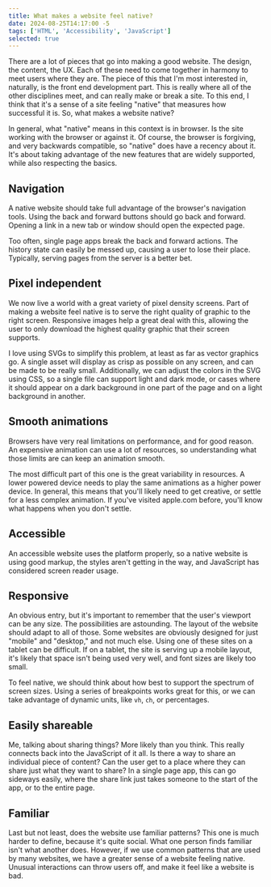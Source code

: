 ```yaml
---
title: What makes a website feel native?
date: 2024-08-25T14:17:00 -5
tags: ['HTML', 'Accessibility', 'JavaScript']
selected: true
---
```

There are a lot of pieces that go into making a good website. The design, the content, the UX. Each of these need to come together in harmony to meet users where they are. The piece of this that I'm most interested in, naturally, is the front end development part. This is really where all of the other disciplines meet, and can really make or break a site. To this end, I think that it's a sense of a site feeling "native" that measures how successful it is. So, what makes a website native?

In general, what "native" means in this context is in browser. Is the site working with the browser or against it. Of course, the browser is forgiving, and very backwards compatible, so "native" does have a recency about it. It's about taking advantage of the new features that are widely supported, while also respecting the basics.

## Navigation
A native website should take full advantage of the browser's navigation tools. Using the back and forward buttons should go back and forward. Opening a link in a new tab or window should open the expected page.

Too often, single page apps break the back and forward actions. The history state can easily be messed up, causing a user to lose their place. Typically, serving pages from the server is a better bet.

## Pixel independent
We now live a world with a great variety of pixel density screens. Part of making a website feel native is to serve the right quality of graphic to the right screen. Responsive images help a great deal with this, allowing the user to only download the highest quality graphic that their screen supports.

I love using SVGs to simplify this problem, at least as far as vector graphics go. A single asset will display as crisp as possible on any screen, and can be made to be really small. Additionally, we can adjust the colors in the SVG using CSS, so a single file can support light and dark mode, or cases where it should appear on a dark background in one part of the page and on a light background in another.

## Smooth animations
Browsers have very real limitations on performance, and for good reason. An expensive animation can use a lot of resources, so understanding what those limits are can keep an animation smooth.

The most difficult part of this one is the great variability in resources. A lower powered device needs to play the same animations as a higher power device. In general, this means that you'll likely need to get creative, or settle for a less complex animation. If you've visited apple.com before, you'll know what happens when you don't settle.

## Accessible
An accessible website uses the platform properly, so a native website is using good markup, the styles aren't getting in the way, and JavaScript has considered screen reader usage.

## Responsive
An obvious entry, but it's important to remember that the user's viewport can be any size. The possibilities are astounding. The layout of the website should adapt to all of those. Some websites are obviously designed for just "mobile" and "desktop," and not much else. Using one of these sites on a tablet can be difficult. If on a tablet, the site is serving up a mobile layout, it's likely that space isn't being used very well, and font sizes are likely too small.

To feel native, we should think about how best to support the spectrum of screen sizes. Using a series of breakpoints works great for this, or we can take advantage of dynamic units, like `vh`, `ch`, or percentages.

## Easily shareable
Me, talking about sharing things? More likely than you think. This really connects back into the JavaScript of it all. Is there a way to share an individual piece of content? Can the user get to a place where they can share just what they want to share? In a single page app, this can go sideways easily, where the share link just takes someone to the start of the app, or to the entire page.

## Familiar
Last but not least, does the website use familiar patterns? This one is much harder to define, because it's quite social. What one person finds familiar isn't what another does. However, if we use common patterns that are used by many websites, we have a greater sense of a website feeling native. Unusual interactions can throw users off, and make it feel like a website is bad.